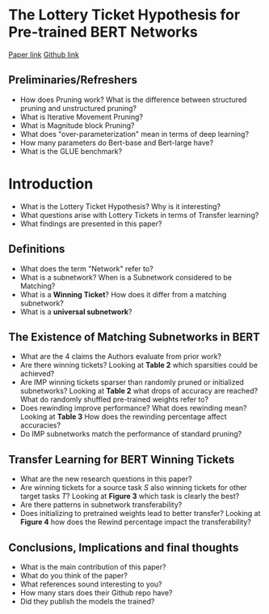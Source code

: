 # The Lottery Ticket Hypothesis for Pre-trained BERT Networks

[Paper link](https://arxiv.org/pdf/2007.12223.pdf)
[Github link](https://github.com/VITA-Group/BERT-Tickets)

## Preliminaries/Refreshers 

* How does Pruning work? What is the difference between structured pruning and unstructured pruning? 
* What is Iterative Movement Pruning?
* What is Magnitude block Pruning?
* What does "over-parameterization" mean in terms of deep learning?
* How many parameters do Bert-base and Bert-large have?
* What is the GLUE benchmark?   

# Introduction

* What is the Lottery Ticket Hypothesis? Why is it interesting?
* What questions arise with Lottery Tickets in terms of Transfer learning?
* What findings are presented in this paper?

## Definitions

* What does the term "Network" refer to?
* What is a subnetwork? When is a Subnetwork considered to be Matching?
* What is a **Winning Ticket**? How does it differ from a matching subnetwork?
* What is a **universal subnetwork**?

## The Existence of Matching Subnetworks in BERT

* What are the 4 claims the Authors evaluate from prior work?
* Are there winning tickets? Looking at **Table 2** which sparsities could be achieved?
* Are IMP winning tickets sparser than randomly pruned or initialized subnetworks? Looking at **Table 2** what drops of accuracy are reached? What do randomly
shuffled pre-trained weights refer to?
* Does rewinding improve performance? What does rewinding mean? Looking at **Table 3** How does the rewinding percentage affect accuracies?
* Do IMP subnetworks match the performance of standard pruning? 

## Transfer Learning for BERT Winning Tickets

* What are the new research questions in this paper?
* Are winning tickets for a source task *S* also winning tickets for other target tasks *T*? Looking at **Figure 3** which task is clearly the best?
* Are there patterns in subnetwork transferability?
* Does initializing to pretrained weights lead to better transfer? Looking at **Figure 4** how does the Rewind percentage impact the transferability?

## Conclusions, Implications and final thoughts

* What is the main contribution of this paper?
* What do you think of the paper?
* What references sound interesting to you?
* How many stars does their Github repo have?
* Did they publish the models the trained?